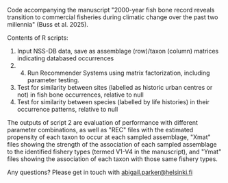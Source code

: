 Code accompanying the manuscript "2000-year fish bone record reveals transition to commercial fisheries 
during climatic change over the past two millennia" (Buss et al. 2025).

Contents of R scripts:
1) Input NSS-DB data, save as assemblage (row)/taxon (column) matrices indicating databased occurrences
2) 4) Run Recommender Systems using matrix factorization, including parameter testing.
3) Test for similarity between sites (labelled as historic urban centres or not) in fish bone occurrences, relative to null
4) Test for similarity between species (labelled by life histories) in their occurrence patterns, relative to null


The outputs of script 2 are evaluation of performance with different parameter combinations, as well as "REC" files 
with the estimated propensity of each taxon to occur at each sampled assemblage, "Xmat" files showing the strength of
the association of each sampled assemblage to the identified fishery types (termed V1-V4 in the manuscript), and "Ymat"
files showing the association of each taxon with those same fishery types. 

Any questions? Please get in touch with abigail.parker@helsinki.fi
